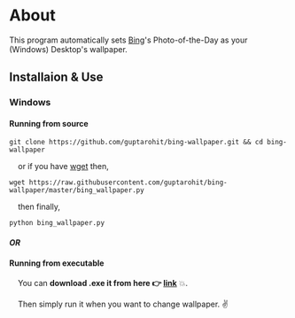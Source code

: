 # About
This program automatically sets [Bing](http://www.bing.com/)'s Photo-of-the-Day as your (Windows) Desktop's wallpaper.


## Installaion & Use

### Windows

#### Running from source

```
git clone https://github.com/guptarohit/bing-wallpaper.git && cd bing-wallpaper
```

&nbsp;&nbsp;&nbsp;&nbsp;or if you have [wget](http://gnuwin32.sourceforge.net/packages/wget.htm) then,
```
wget https://raw.githubusercontent.com/guptarohit/bing-wallpaper/master/bing_wallpaper.py
```
&nbsp;&nbsp;&nbsp;&nbsp;then finally,
```
python bing_wallpaper.py
```

#### _OR_

#### Running from executable

&nbsp;&nbsp;&nbsp;&nbsp;You can **download .exe it from here :point_right: [link](https://raw.githubusercontent.com/guptarohit/bing-wallpaper/master/bing_wallpaper.exe)** :boom:.

&nbsp;&nbsp;&nbsp;&nbsp;Then simply run it when you want to change wallpaper. :v:
